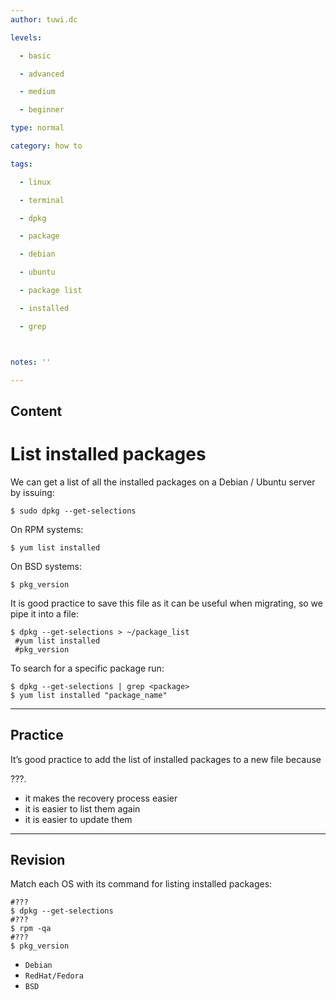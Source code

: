 ```yaml
---
author: tuwi.dc

levels:

  - basic

  - advanced

  - medium

  - beginner

type: normal

category: how to

tags:

  - linux

  - terminal

  - dpkg

  - package

  - debian

  - ubuntu

  - package list

  - installed

  - grep



notes: ''

---
```

## Content
# List installed packages

We can get a list of all the installed packages on a Debian / Ubuntu server by issuing:

```
$ sudo dpkg --get-selections
```
On RPM systems:
```
$ yum list installed
```
On BSD systems:
```
$ pkg_version
```
It is good practice to save this file as it can be useful when migrating, so we pipe it into a file:
```
$ dpkg --get-selections > ~/package_list
 #yum list installed
 #pkg_version
```
To search for a specific package run:
```
$ dpkg --get-selections | grep <package>
$ yum list installed "package_name"
```

---
## Practice

It’s good practice to add the list of installed packages to a new file because 

???.

* it makes the recovery process easier
* it is easier to list them again
* it is easier to update them

---
## Revision

Match each OS with its command for listing installed packages:
```
#???
$ dpkg --get-selections
#???
$ rpm -qa 
#???
$ pkg_version 
```

* `Debian`
* `RedHat/Fedora`
* `BSD`

